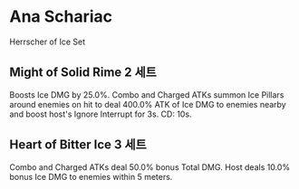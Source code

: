 # Ana Schariac

Herrscher of Ice Set

## Might of Solid Rime 2 세트

Boosts Ice DMG by 25.0%. Combo and Charged ATKs summon Ice Pillars around enemies on hit to deal 400.0% ATK of Ice DMG to enemies nearby and boost host's Ignore Interrupt for 3s. CD: 10s.

## Heart of Bitter Ice 3 세트

Combo and Charged ATKs deal 50.0% bonus Total DMG. Host deals 10.0% bonus Ice DMG to enemies within 5 meters.
